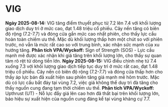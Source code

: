 # VIG

**Ngày 2025-08-14:** VIG tăng điểm thuyết phục từ 7.2 lên 7.4 với khối lượng giao dịch duy trì ở mức cao, đạt 1.48 triệu cổ phiếu. Cây nến tăng có biên độ rộng (7.2-7.7) và đóng cửa gần mức cao nhất phiên, cho thấy lực cầu hoàn toàn chiếm ưu thế. Mặc dù khối lượng thấp hơn một chút so với phiên trước, nó vẫn là mức rất cao so với trung bình, xác nhận sức mạnh của xu hướng tăng. **Phân tích VPA/Wyckoff:** Sign of Strength (SOS) - Lực cầu mạnh mẽ được xác nhận khi giá tăng trên khối lượng lớn, cho thấy sự quan tâm rõ rệt từ dòng tiền lớn.
**Ngày 2025-08-15:** VIG điều chỉnh nhẹ từ 7.4 xuống 7.3 với khối lượng giao dịch tiếp tục duy trì ở mức rất cao, đạt 1.48 triệu cổ phiếu. Cây nến có biên độ rộng (7.2-7.7) và đóng cửa thấp hơn cho thấy áp lực bán đã xuất hiện sau phiên tăng giá mạnh mẽ hôm trước. Mặc dù có lực cầu bắt đáy tại vùng 7.2, việc giá không thể duy trì đà tăng cho thấy nguồn cung đang tạm thời chiếm ưu thế. **Phân tích VPA/Wyckoff:** Upthrust (UT) - Nỗ lực đẩy giá lên cao hơn đã thất bại trên khối lượng lớn, báo hiệu sự xuất hiện của nguồn cung đáng kể tại vùng kháng cự 7.7.

